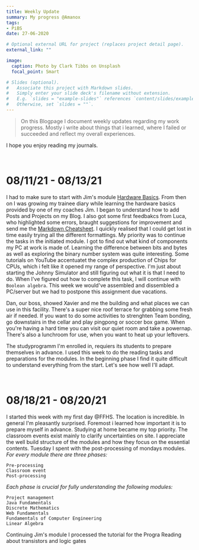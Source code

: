 ```yaml
---
title: Weekly Update
summary: My progress @Amanox
tags:
- PiBS
date: 27-06-2020

# Optional external URL for project (replaces project detail page).
external_link: ""

image:
  caption: Photo by Clark Tibbs on Unsplash
  focal_point: Smart

# Slides (optional).
#   Associate this project with Markdown slides.
#   Simply enter your slide deck's filename without extension.
#   E.g. `slides = "example-slides"` references `content/slides/example-slides.md`.
#   Otherwise, set `slides = ""`.
---
```

> On this Blogpage I document weekly updates regarding my work progress. Mostly i write about things that i learned, where I failed or succeeded and reflect my overall experiences.

I hope you enjoy reading my journals.

<br>

08/11/21 - 08/13/21
======================

I had to make sure to start with Jim's module [Hardware Basics](https://yonea-koch.netlify.app/project/hardware-basics/). From then on I was growing my trainee diary while learning the hardware basics provided by one of my coaches Jim. I began to understand how to add Posts and Projects on my Blog. I also got some first feedbakcs from Luca, who highlighted some errors, braught suggestions for improvement and send me the [Markdown Cheatsheet](https://github.com/adam-p/markdown-here/wiki/Markdown-Cheatsheet#code). I quickly realised that I could get lost in time easily trying all the different formattings. My priority was to continue the tasks in the initiated module. I got to find out what kind of components my PC at work is made of. Learning the difference between bits and bytes as well as exploring the binary number system was quite interesting. Some tutorials on YouTube accentuatet the complex production of Chips for CPUs, which i felt like it opened my range of perspective. I'm just about starting the Johnny Simulator and still figuring out what it is that I need to do. When I've figured out how to complete this task, I will continue with `Boolean algebra`. This week we would've assembled and dissembled a PC/server but we had to postpone this assignment due vacations.

Dan, our boss, showed Xavier and me the building and what places we can use in this facility. There's a super nice roof terrace for grabbing some fresh air if needed. If you want to do some activities to strenghten Team bonding, go downstairs in the cellar and play pingpong or soccer box game. When you're having a hard time you can visit our quiet room and take a powernap. There's also a lunchroom for use, when you want to heat up your leftovers.

The studyprogramm I'm enrolled in, requiers its students to prepare themselves in advance. I used this week to do the reading tasks and preparations for the modules. In the beginning phase I find it quite difficult to understand everything from the start. Let's see how well I'll adapt.

<br>

08/18/21 - 08/20/21
======================

I started this week with my first day @FFHS. The location is incredible. In general I'm pleasantly surprised. Foremost i learned how important it is to prepare myself in advance. Studying at home became my top priority. The classroom events exist mainly to clarify uncertainties on site. I appreciate the well build structure of the modules and how they focus on the essential contents. Tuesday I spent with the post-processing of mondays modules. *For every module there are three phases:*  

```
Pre-processing
Classroom event
Post-processing
```

*Each phase is crucial for fully understanding the following modules:*  

```
Project management
Java Fundamentals
Discrete Mathematics
Web Fundamentals
Fundamentals of Computer Engineering
Linear Algebra
```


Continuing Jim's module I processed the tutorial for the Progra Reading about transistors and logic gates